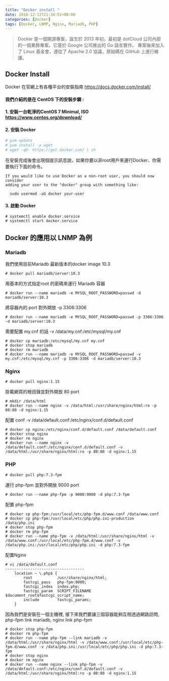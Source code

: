 ```yaml
---
title: "Docker install "
date: 2018-12-12T21:38:51+08:00
categories: [Docker]
tags: [Docker, LNMP, Nginx, Mariadb, PHP]
---
```

> Docker 是一個開源專案，誕生於 2013 年初，最初是 dotCloud 公司內部的一個業餘專案。它基於 Google 公司推出的 Go 語言實作。 專案後來加入了 Linux 基金會，遵從了 Apache 2.0 協議，原始碼在 GitHub 上進行維護。

## Docker Install
Docker 在官網上有各種平台的安裝指南 https://docs.docker.com/install/

#### 我們介紹的是在 CentOS 下的安裝步驟 :
#### 1. 安裝一台乾淨的CentOS 7 Minimal, ISO https://www.centos.org/download/
#### 2. 安裝 Docker
```bash
# yum update
# yum install -y wget
# wget -qO- https://get.docker.com/ | sh
```
在安裝完成後會出現個提示訊息說，如果你要以非root用戶來運行Docker、你需要執行下面的命令。
```
If you would like to use Docker as a non-root user, you should now consider
adding your user to the "docker" group with something like:

  sudo usermod -aG docker your-user
```
#### 3. 啟動 Docker
```
# systemctl enable docker.service
# systemctl start docker.service
``` 
## Docker 的應用以 LNMP 為例
### Mariadb
我們使用目前Mariadb 最新版本的docker image 10.3
```
# docker pull mariadb/server:10.3
```
用基本的方式指定root 的密碼來運行 Mariadb 容器
```
# docker run --name mariadb -e MYSQL_ROOT_PASSWORD=passwd -d mariadb/server:10.3
```
將容器內的 port 對外開放 -p 3306:3306
```
# docker run --name mariadb -e MYSQL_ROOT_PASSWORD=passwd -p 3306:3306 -d mariadb/server:10.3
```
需要配置 my.cnf 的話 -v /data/my.cnf:/etc/mysql/my.cnf
```
# docker cp mariadb:/etc/mysql/my.cnf my.cnf
# docker stop mariadb
# docker rm mariadb
# docker run --name mariadb -e MYSQL_ROOT_PASSWORD=passwd -v my.cnf:/etc/mysql/my.cnf -p 3306:3306 -d mariadb/server:10.3
```
### Nginx
```
# docker pull nginx:1.15
```
掛載網頁的根目錄並對外開放 80 port
```
# mkdir /data/html
# docker run --name nginx -v /data/html:/usr/share/nginx/html:ro -p 80:80 -d nginx:1.15
```
配置 conf -v /data/default.conf:/etc/nginx/conf.d/default.conf
```
# docker cp nginx:/etc/nginx/conf.d/default.conf /data/default.conf
# docker stop nginx
# docker rm nginx
# docker run --name nginx -v /data/default.conf:/etc/nginx/conf.d/default.conf -v /data/html:/usr/share/nginx/html:ro -p 80:80 -d nginx:1.15
```
### PHP
```
# docker pull php:7.3-fpm
```
運行 php-fpm 並對外開放 9000 port
```
# docker run --name php-fpm -p 9000:9000 -d php:7.3-fpm
```
配置 php-fpm
```
# docker cp php-fpm:/usr/local/etc/php-fpm.d/www.conf /data/www.conf
# docker cp php-fpm:/usr/local/etc/php/php.ini-production /data/php.ini
# docker stop php-fpm
# docker rm php-fpm
# docker run --name php-fpm -v /data/html:/usr/share/nginx/html -v /data/www.conf:/usr/local/etc/php-fpm.d/www.conf -v /data/php.ini:/usr/local/etc/php/php.ini -d php:7.3-fpm
```
配置Nginx 
```
# vi /data/default.conf
-----------------------------------
    location ~ \.php$ {
        root           /usr/share/nginx/html;
        fastcgi_pass   php-fpm:9000;
        fastcgi_index  index.php;
        fastcgi_param  SCRIPT_FILENAME  $document_root$fastcgi_script_name;
        include        fastcgi_params;
    }
```
因為我們是安裝在一個主機裡, 接下來我們要讓三個容器能夠互相透過網路訪問, php-fpm link mariadb, nginx link php-fpm 
```
# docker stop php-fpm
# docker rm php-fpm
# docker run --name php-fpm --link mariadb -v /data/html:/usr/share/nginx/html -v /data/www.conf:/usr/local/etc/php-fpm.d/www.conf -v /data/php.ini:/usr/local/etc/php/php.ini -d php:7.3-fpm
# docker stop nginx
# docker rm nginx
# docker run --name nginx --link php-fpm -v /data/default.conf:/etc/nginx/conf.d/default.conf -v /data/html:/usr/share/nginx/html:ro -p 80:80 -d nginx:1.15
```